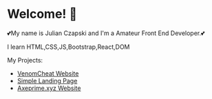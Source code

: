 # Welcome! 👋
💕My name is Julian Czapski and I'm a Amateur Front End Developer.💕

I learn HTML,CSS,JS,Bootstrap,React,DOM

My Projects:
* [VenomCheat Website](https://github.com/MatterDev/VenomCheat)
* [Simple Landing Page](https://github.com/MatterDev/Minimalist-Landing-Page)
* [Axeprime.xyz Website](https://github.com/MatterDev/Axeprime.xyz)
